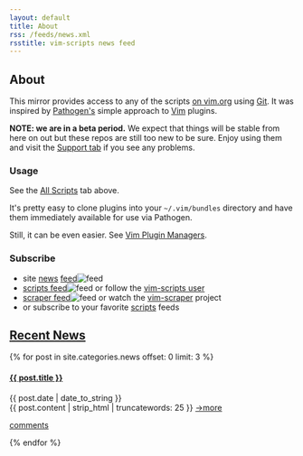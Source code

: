 ```yaml
---
layout: default
title: About
rss: /feeds/news.xml
rsstitle: vim-scripts news feed
---
```


## About

This mirror provides access to any of the scripts
[on vim.org](http://www.vim.org/scripts/) using
[Git](http://git-scm.com/).
It was inspired by
[Pathogen's](http://github.com/tpope/vim-pathogen)
simple approach to
[Vim](http://vim.org/) plugins.


**NOTE: we are in a beta period.**
We expect that things will be stable from here on out but these repos
are still too new to be sure.  Enjoy using them and visit the
[Support tab](/vim/support.html) if you see any problems.


### Usage

See the [All Scripts](/vim/scripts.html) tab above.

It's pretty easy to clone plugins into your `~/.vim/bundles` directory
and have them immediately available for use via Pathogen.

Still, it can be even easier.  See [Vim Plugin Managers](/vim/tools.html).


### Subscribe

* site [news](/vim/news.html) [feed](/feeds/news.xml)![feed](http://github.com/images/icons/feed.png)
* [scripts feed](http://github.com/vim-scripts.atom)![feed](http://github.com/images/icons/feed.png) or follow the [vim-scripts user](http://github.com/vim-scripts/)
* [scraper feed](http://github.com/vim-scripts/vim-scraper/commits/master.atom)![feed](http://github.com/images/icons/feed.png) or watch the [vim-scraper](http://github.com/vim-scripts/vim-scraper) project
* or subscribe to your favorite [scripts](http://github.com/vim-scripts/) feeds 


<div id="news" class="" >
 <h2><a href="/vim/news.html">Recent News</a></h2>
 {% for post in site.categories.news offset: 0 limit: 3 %}
<div class="post">
  <div class="header">
    <h4 class="title">
      <a href="{{ post.url }}">{{ post.title }}</a>
    </h4>
    <span class="date">{{ post.date | date_to_string }}</span>
 </div>

 <div class="content">
  {{ post.content | strip_html | truncatewords: 25 }}
  <a href="{{ post.url }}">→more</a>
 </div>
 <p><a href="{{ post.url }}#disqus_thread" data-disqus-identifier="{{ post.url }}">comments</a></p>
</div>
 {% endfor %}
</div>

<script type="text/javascript">
  var disqus_shortname = 'vimscripts';
  (function () {
    var s = document.createElement('script'); s.async = true;
    s.type = 'text/javascript';
    s.src = 'http://' + disqus_shortname + '.disqus.com/count.js';
    (document.getElementsByTagName('HEAD')[0] || document.getElementsByTagName('BODY')[0]).appendChild(s);
  }());
</script>
